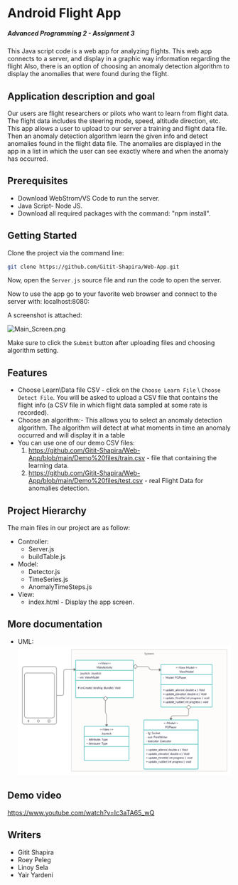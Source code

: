 # Android Flight App
##### Advanced Programming 2 - Assignment 3



This Java script code is a web app for analyzing flights.
This web app connects to a server, and display in a graphic way information regarding the flight
Also, there is an option of choosing an anomaly detection algorithm to display the anomalies that were found during the flight.

## Application description and goal
Our users are flight researchers or pilots who want to learn from flight data.
The flight data includes the steering mode, speed, altitude direction, etc.
This app allows a user to upload to our server a training and flight data file. Then an anomaly detection algorithm learn the given info and detect anomalies found in the flight data file. The anomalies are displayed in the app in a list in which the user can see exactly where and when the anomaly has occurred.

## Prerequisites

- Download WebStrom/VS Code to run the server.
- Java Script- Node JS.
- Download all required packages with the command: "npm install".

## Getting Started

Clone the project via the command line:
```sh
git clone https://github.com/Gitit-Shapira/Web-App.git
```

Now, open the ```Server.js``` source file and run the code to open the server.

Now to use the app go to your favorite web browser and connect to the server with: localhost:8080:

A screenshot is attached:

![Main_Screen.png](Images/Main_Screen.png)

Make sure to click the ```Submit``` button after uploading files and choosing algorithm setting.

## Features
- Choose Learn\Data file CSV - click on the ```Choose Learn File``` \ ```Choose Detect File```. You will be asked to upload a CSV file that contains the flight info (a CSV file in which flight data sampled at some rate is recorded).
- Choose an algorithm:- This allows you to select an anomaly detection algorithm. The algorithm will detect at what moments in time an anomaly occurred and will display it in a table
- You can use one of our demo CSV files: 
  1. https://github.com/Gitit-Shapira/Web-App/blob/main/Demo%20files/train.csv - file that containing the learning data.
  2. https://github.com/Gitit-Shapira/Web-App/blob/main/Demo%20files/test.csv - real Flight Data for anomalies detection. 

## Project Hierarchy

The main files in our project are as follow:

- Controller:
    - Server.js
    - buildTable.js
- Model:
    - Detector.js
    - TimeSeries.js
    - AnomalyTimeSteps.js
- View:
    - index.html - Display the app screen.

## More documentation
- UML:
![UML.png](app/src/main/res/UML.png)

## Demo video
https://www.youtube.com/watch?v=Ic3aTA65_wQ
## Writers
- Gitit Shapira
- Roey Peleg
- Linoy Sela
- Yair Yardeni












#

